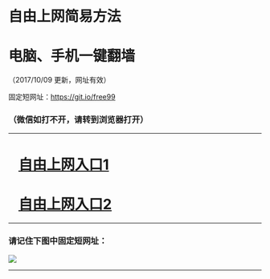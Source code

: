 ﻿# 自由上网简易方法

# 电脑、手机一键翻墙

（2017/10/09 更新，网址有效）

固定短网址：https://git.io/free99

### （微信如打不开，请转到浏览器打开）


***





# &nbsp;&nbsp; <a href="http://ft904123197.fwq-tz-1001.info/fwqtz01.html?t=100900120991 " target="_blank">自由上网入口1</a>
# &nbsp;&nbsp; <a href="http://ft2802211055.fwq-tz-1002.info/fwqtz02.html?t=10090014594 " target="_blank">自由上网入口2</a>
***

### 请记住下图中固定短网址：

<img src="https://s3-us-west-2.amazonaws.com/fwq-1001/yjfq-20170905okok.png" /> 


***

